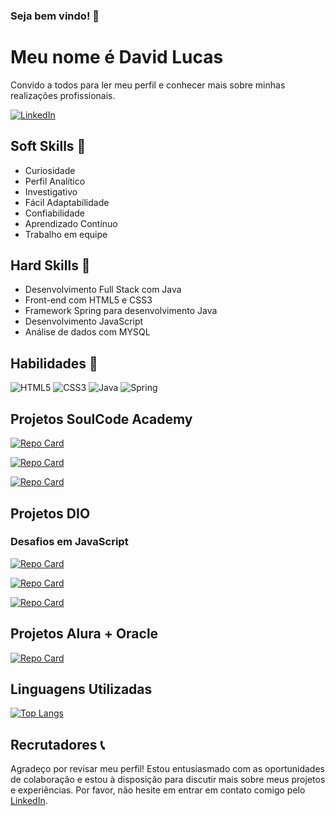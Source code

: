 ### Seja bem vindo! 👋

# Meu nome é David Lucas

Convido a todos para ler meu perfil e conhecer mais sobre minhas realizações profissionais.

[![LinkedIn](https://img.shields.io/badge/LinkedIn-000?style=for-the-badge&logo=linkedin&logoColor=0E76A8)](https://www.linkedin.com/in/david-lucas-92619a1b3/)

## Soft Skills 🧠

- Curiosidade
- Perfil Analítico
- Investigativo
- Fácil Adaptabilidade
- Confiabilidade
- Aprendizado Contínuo
- Trabalho em equipe

## Hard Skills 💼

- Desenvolvimento Full Stack com Java
- Front-end com HTML5 e CSS3
- Framework Spring para desenvolvimento Java
- Desenvolvimento JavaScript
- Análise de dados com MYSQL

## Habilidades 🚀

![HTML5](https://img.shields.io/badge/HTML-000?style=for-the-badge&logo=html5&logoColor=30A3DC)
![CSS3](https://img.shields.io/badge/CSS3-000?style=for-the-badge&logo=css3&logoColor=E94D5F)
![Java](https://img.shields.io/badge/Java-000?style=for-the-badge&logo=java&logoColor=E94D5F)
![Spring](https://img.shields.io/badge/Spring-000?style=for-the-badge&logo=spring&logoColor=30A3DC)

## Projetos SoulCode Academy 
[![Repo Card](https://github-readme-stats.vercel.app/api/pin/?username=Borges-D&repo=Projeto-Final-SoulCode-Academy&bg_color=000&text_color=FFF&title_color=E94D5F&icon_color=30A3DC)](https://github.com/Borges-D/Projeto-Final-SoulCode-Academy)

[![Repo Card](https://github-readme-stats.vercel.app/api/pin/?username=Borges-D&repo=Javascript-SoulCode&bg_color=000&text_color=FFF&title_color=E94D5F&icon_color=30A3DC)](https://github.com/Borges-D/Javascript-SoulCode)

[![Repo Card](https://github-readme-stats.vercel.app/api/pin/?username=Borges-D&repo=aulas-spring-universia-2-master&bg_color=000&text_color=FFF&title_color=E94D5F&icon_color=30A3DC)](https://github.com/Borges-D/aulas-spring-universia-2-master)

## Projetos DIO

### Desafios em JavaScript

[![Repo Card](https://github-readme-stats.vercel.app/api/pin/?username=Borges-D&repo=desafio-felipao&bg_color=000&text_color=FFF&title_color=E94D5F&icon_color=30A3DC)](https://github.com/Borges-D/desafio-felipao)

[![Repo Card](https://github-readme-stats.vercel.app/api/pin/?username=Borges-D&repo=Desafio-Felip-o2&bg_color=000&text_color=FFF&title_color=E94D5F&icon_color=30A3DC)](https://github.com/Borges-D/Desafio-Felip-o2)

[![Repo Card](https://github-readme-stats.vercel.app/api/pin/?username=Borges-D&repo=desafio-felipao3&bg_color=000&text_color=FFF&title_color=E94D5F&icon_color=30A3DC)](https://github.com/Borges-D/desafio-felipao3)

## Projetos Alura + Oracle 

[![Repo Card](https://github-readme-stats.vercel.app/api/pin/?username=Borges-D&repo=js-curso-2-aula_3&bg_color=000&text_color=FFF&title_color=E94D5F&icon_color=30A3DC)](https://github.com/Borges-D/js-curso-2-aula_3)

## Linguagens Utilizadas

[![Top Langs](https://github-readme-stats.vercel.app/api/top-langs/?username=Borges-D&layout=compact&bg_color=000&text_color=FFF&title_color=E94D5F&icon_color=30A3DC)](https://github.com/Borges-D/github-readme-stats)

## Recrutadores 📞

Agradeço por revisar meu perfil! Estou entusiasmado com as oportunidades de colaboração e estou à disposição para discutir mais sobre meus projetos e experiências. Por favor, não hesite em entrar em contato comigo pelo [LinkedIn](https://www.linkedin.com/in/david-lucas-92619a1b3/).
